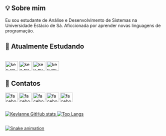 ## 💡 Sobre mim 
Eu sou estudante de Análise e Desenvolvimento de Sistemas na Universidade Estácio de Sá. 
Aficcionada por aprender novas linguagens de programação.


## 🚀 Atualmente Estudando
<div style="display: inline_block"><br>
  <img align="center" alt="key-py" height="30" width="40" src="https://cdn.jsdelivr.net/gh/devicons/devicon/icons/python/python-original.svg" />
  <img align="center" alt="key-py" height="30" width="40" src="https://cdn.jsdelivr.net/gh/devicons/devicon/icons/csharp/csharp-original.svg" />
  <img align="center" alt="key-py" height="30" width="40" src="https://cdn.jsdelivr.net/gh/devicons/devicon/icons/html5/html5-plain.svg" />
  <img align="center" alt="key-py" height="30" width="40" src="https://cdn.jsdelivr.net/gh/devicons/devicon/icons/css3/css3-plain.svg" />
          
          
</div>

## 📌 Contatos
<div>
  <a href="https://www.facebook.com/profile.php?id=100002243846564" target="_blank"><img align="center" alt="facebook" height="30" width="40" src="https://raw.githubusercontent.com/gauravghongde/social-icons/master/SVG/Color/Facebook.svg" />
   <a href="https://www.instagram.com/beatriz_klm/" target="_blank"><img align="center" alt="facebook" height="30" width="40" src="https://raw.githubusercontent.com/gauravghongde/social-icons/master/SVG/Color/Instagram.svg" />
   <a href="mailto:keylannemenezes@gmail.com" target="_blank"><img align="center" alt="facebook" height="30" width="40" src="https://raw.githubusercontent.com/gauravghongde/social-icons/master/SVG/Color/Gmail.svg" />
   <a href="https://twitter.com/beatriz_klm" target="_blank"><img align="center" alt="facebook" height="30" width="40" src="https://raw.githubusercontent.com/gauravghongde/social-icons/master/SVG/Color/Twitter.svg" />
   <a href="https://www.linkedin.com/in/keylanne/" target="_blank"><img align="center" alt="facebook" height="30" width="40" src="https://cdn.jsdelivr.net/gh/devicons/devicon/icons/linkedin/linkedin-original.svg"/>
     
   
     
</div>

 ##

![Keylanne GitHub stats](https://github-readme-stats.vercel.app/api?username=keylannebeatriz&show_icons=true&theme=dracula&PAT_1)
![Top Langs](https://github-readme-stats.vercel.app/api/top-langs/?username=keylannebeatriz&layout=demo&theme=dracula&PAT_1)

 ##
 ![Snake animation](https://github.com/keylannebeatriz/keylannebeatriz/blob/output/github-contribution-grid-snake.svg)



